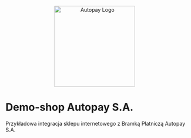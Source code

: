 <p align="center">
  <a href="https://autopay.pl/" target="blank" style="margin-right: 20px;"><img src="https://autopay.pl/storage/template/ap/images/logo_autopay.svg" width="220" alt="Autopay Logo" /></a>
</p>

# Demo-shop Autopay S.A.
Przykładowa integracja sklepu internetowego z Bramką Płatniczą Autopay S.A.
